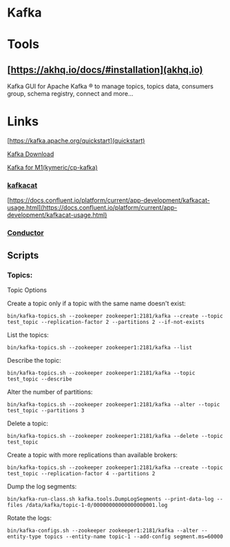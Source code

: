 # Kafka

# Tools

## [https://akhq.io/docs/#installation](akhq.io)

Kafka GUI for Apache Kafka ® to manage topics, topics data, consumers group, schema registry, connect and more...

# Links

[https://kafka.apache.org/quickstart](quickstart)

[Kafka Download](https://kafka.apache.org/downloads)

[Kafka for M1(kymeric/cp-kafka)](https://hub.docker.com/r/kymeric/cp-kafka)



### [kafkacat](https://github.com/edenhill/kcat)

[https://docs.confluent.io/platform/current/app-development/kafkacat-usage.html](https://docs.confluent.io/platform/current/app-development/kafkacat-usage.html)

### [Conductor](https://www.conduktor.io/)

## Scripts

### Topics:


Topic Options


Create a topic only if a topic with the same name doesn't exist: 

	bin/kafka-topics.sh --zookeeper zookeeper1:2181/kafka --create --topic test_topic --replication-factor 2 --partitions 2 --if-not-exists

List the topics: 

	bin/kafka-topics.sh --zookeeper zookeeper1:2181/kafka --list

Describe the topic: 

	bin/kafka-topics.sh --zookeeper zookeeper1:2181/kafka --topic test_topic --describe

Alter the number of partitions: 

	bin/kafka-topics.sh --zookeeper zookeeper1:2181/kafka --alter --topic test_topic --partitions 3

Delete a topic: 

	bin/kafka-topics.sh --zookeeper zookeeper1:2181/kafka --delete --topic test_topic

Create a topic with more replications than available brokers: 

	bin/kafka-topics.sh --zookeeper zookeeper1:2181/kafka --create --topic test_topic --replication-factor 4 --partitions 2

Dump the log segments: 

	bin/kafka-run-class.sh kafka.tools.DumpLogSegments --print-data-log --files /data/kafka/topic-1-0/00000000000000000001.log

Rotate the logs: 

	bin/kafka-configs.sh --zookeeper zookeeper1:2181/kafka --alter --entity-type topics --entity-name topic-1 --add-config segment.ms=60000


